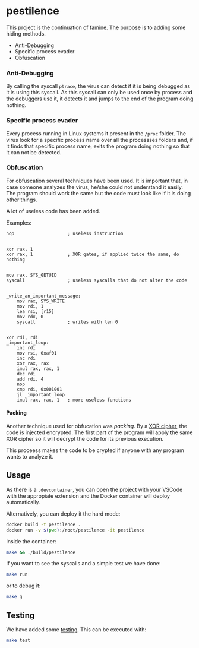 # pestilence

This project is the continuation of [famine](https://github.com/rcabezas29/famine). The purpose is to adding some hiding methods.

- Anti-Debugging
- Specific process evader
- Obfuscation

### Anti-Debugging

By calling the syscall `ptrace`, the virus can detect if it is being debugged as it is using this syscall. As this syscall can only be used once by process and the debuggers use it, it detects it and jumps to the end of the program doing nothing.

### Specific process evader

Every process running in Linux systems it present in the `/proc` folder. The virus look for a specific process name over all the processses folders and, if it finds that specific process name, exits the program doing nothing so that it can not be detected.

### Obfuscation

For obfuscation several techniques have been used. It is important that, in case someone analyzes the virus, he/she could not understand it easily. The program should work the same but the code must look like if it is doing other things.

A lot of useless code has been added.

Examples:
```assembly
nop		               ; useless instruction


xor rax, 1
xor rax, 1             ; XOR gates, if applied twice the same, do nothing


mov rax, SYS_GETUID
syscall                ; useless syscalls that do not alter the code


_write_an_important_message:
	mov rax, SYS_WRITE
	mov rdi, 1
	lea rsi, [r15]
	mov rdx, 0
	syscall            ; writes with len 0


xor rdi, rdi
_important_loop:
	inc rdi
	mov rsi, 0xaf01
	inc rdi
	xor rax, rax
	imul rax, rax, 1
	dec rdi
	add rdi, 4
	nop
	cmp rdi, 0x001001
	jl _important_loop
	imul rax, rax, 1   ; more useless functions
```

#### Packing

Another technique used for obfucation was *packing*. By a [XOR cipher](https://en.wikipedia.org/wiki/XOR_cipher), the code is injected encrypted. The first part of the program will apply the same XOR cipher so it will decrypt the code for its previous execution.

This proceess makes the code to be crypted if anyone with any program wants to analyze it.

## Usage

As there is a `.devcontainer`, you can open the project with your VSCode with the appropiate extension and the Docker container will deploy automatically.

Alternatively, you can deploy it the hard mode:

```bash
docker build -t pestilence .
docker run -v $(pwd):/root/pestilence -it pestilence
```

Inside the container:

```bash
make && ./build/pestilence
```

If you want to see the syscalls and a simple test we have done:

```bash
make run
```

or to debug it:

```bash
make g
```

## Testing

We have added some [testing](./test/test.sh). This can be executed with:
```bash
make test
```
